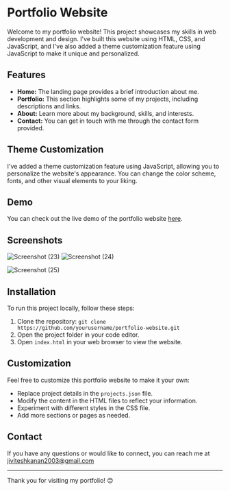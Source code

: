 # Portfolio Website

Welcome to my portfolio website! This project showcases my skills in web development and design. I've built this website using HTML, CSS, and JavaScript, and I've also added a theme customization feature using JavaScript to make it unique and personalized.

## Features

- **Home:** The landing page provides a brief introduction about me.
- **Portfolio:** This section highlights some of my projects, including descriptions and links.
- **About:** Learn more about my background, skills, and interests.
- **Contact:** You can get in touch with me through the contact form provided.

## Theme Customization

I've added a theme customization feature using JavaScript, allowing you to personalize the website's appearance. You can change the color scheme, fonts, and other visual elements to your liking.

## Demo

You can check out the live demo of the portfolio website [here](#).

## Screenshots
![Screenshot (23)](https://github.com/Jivitesh-kanna/Codsoft-task-1/assets/93578467/306540be-9698-41ed-9217-2270615f11fe)
![Screenshot (24)](https://github.com/Jivitesh-kanna/Codsoft-task-1/assets/93578467/73431ac1-d4a6-4b0a-b34c-90b44312a337)

![Screenshot (25)](https://github.com/Jivitesh-kanna/Codsoft-task-1/assets/93578467/5a4a5bc3-d153-42db-8c0b-7757d396afeb)


## Installation

To run this project locally, follow these steps:

1. Clone the repository: `git clone https://github.com/yourusername/portfolio-website.git`
2. Open the project folder in your code editor.
3. Open `index.html` in your web browser to view the website.

## Customization

Feel free to customize this portfolio website to make it your own:

- Replace project details in the `projects.json` file.
- Modify the content in the HTML files to reflect your information.
- Experiment with different styles in the CSS file.
- Add more sections or pages as needed.

## Contact

If you have any questions or would like to connect, you can reach me at jiviteshkanan2003@gmail.com

---

Thank you for visiting my portfolio! 😊

